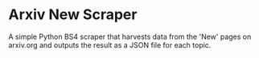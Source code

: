 # Arxiv New Scraper
A simple Python BS4 scraper that harvests data from the 'New' pages on arxiv.org and outputs the result as a JSON file for each topic.
